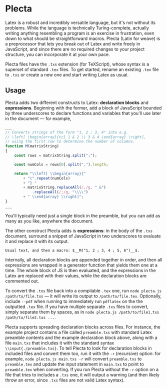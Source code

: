 # Plecta
Latex is a robust and incredibly versatile language, but it's not without its problems. While the language is technically Turing-complete, actually writing anything resembling a program is an exercise in frustration, even down to what should be straightforward macros. Plecta (Latin for weave) is a preprocessor that lets you break out of Latex and write freely in JavaScript, and since there are no required changes to your project structure, you can incorporate it at your own pace.

Plecta files have the `.txs` extension (for TeXScript), whose syntax is a superset of standard `.tex` files. To get started, rename an existing `.tex` file to `.txs` or create a new one and start writing Latex as usual.

## Usage

Plecta adds two different constructs to Latex: **declaration blocks** and **expressions**. Beginning with the former, add a block of JavaScript bounded by three underscores to declare functions and variables that you'll use later in the document — for example,
```js
___
// Converts strings of the form "1, 2 ; 3, 4" into e.g. 
// \left[ \begin{array}{cc} 1 & 2 \\ 3 & 4 \end{array} \right],
// using the first row to determine the number of columns.
function M(matrixString)
{
	const rows = matrixString.split(";");

	const numCols = rows[0].split(",").length;

	return "\\left[ \\begin{array}{"
		+ "c".repeat(numCols)
		+ "} "
		+ matrixString.replaceAll(/,/g, " &")
			.replaceAll(/;/g, "\\\\")
		+ " \\end{array} \\right]";
}
___
```
You'll typically need just a single block in the preamble, but you can add as many as you like, anywhere the document.

The other construct Plecta adds is **expressions**: in the body of the `.txs` document, surround a snippet of JavaScript in two underscores to evaluate it and replace it with its output.
```
Usual text, and then a macro: $__M("1, 2 ; 3, 4 ; 5, 6")__$.
```
Internally, all declaration blocks are appended together in order, and then all expressions are wrapped in a generator function that yields them one at a time. The whole block of JS is then evaluated, and the expressions in the Latex are replaced with their values, while the declaration blocks are commented out.

To convert the `.txs` file back into a compilable `.tex` one, run `node plecta.js /path/to/file.txs` — it will write its output to `/path/to/file.tex`. Optionally, include `--pdf` when running to immediately run `pdflatex` on the the outputted `.tex` file. If you have multiple separate `.txs` files to convert, simply separate them by spaces, as in `node plecta.js /path/to/file1.txs /path/to/file2.txs ...`.

Plecta supports spreading declaration blocks across files. For instance, the example project contains a file called `preamble.txs` with standard Latex preamble contents and the example declaration block above, along with a file `main.txs` that includes it with the standard syntax `\\input{./preamble.txs}`. To tell Plecta to look for declaration blocks in included files and convert them too, run it with the `-r` (recursive) option: for example, `node plecta.js main.txs -r` will convert `preamble.txs` to `preamble.tex` and update the input statement in `main.txs` to point to `preamble.tex` when converting. If you run Plecta without the `-r` option on a file that tries to includes a `.txs` one, it will output a warning (and then likely throw an error, since `.txs` files are not valid Latex syntax).